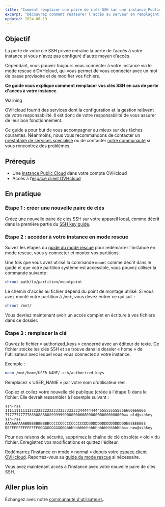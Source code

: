 ```yaml
---
title: "Comment remplacer une paire de clés SSH sur une instance Public Cloud"
excerpt: "Découvrez comment restaurer l'accès au serveur en remplaçant une paire de clés SSH par une nouvelle en cas de perte de votre clé privée"
updated: 2024-06-13
---
```


## Objectif

La perte de votre clé SSH privée entraîne la perte de l'accès à votre instance si vous n'avez pas configuré d'autre moyen d'accès.

Cependant, vous pouvez toujours vous connecter à votre instance via le mode rescue d’OVHcloud, qui vous permet de vous connecter avec un mot de passe provisoire et de modifier vos fichiers.

**Ce guide vous explique comment remplacer vos clés SSH en cas de perte d'accès à votre instance.**

> [!warning]
> OVHcloud fournit des services dont la configuration et la gestion relèvent de votre responsabilité. Il est donc de votre responsabilité de vous assurer de leur bon fonctionnement.
>
> Ce guide a pour but de vous accompagner au mieux sur des tâches courantes. Néanmoins, nous vous recommandons de contacter un [prestataire de services spécialisé](/links/partner) ou de contacter [notre communauté](/links/community) si vous rencontrez des problèmes.
>

## Prérequis

- Une [instance Public Cloud](/links/public-cloud/public-cloud) dans votre compte OVHcloud
- Accès à l’[espace client OVHcloud](/links/manager)

## En pratique

### Étape 1 : créer une nouvelle paire de clés

Créez une nouvelle paire de clés SSH sur votre appareil local, comme décrit dans la première partie du [SSH key guide](/pages/bare_metal_cloud/dedicated_servers/creating-ssh-keys-dedicated).

### Étape 2 : accéder à votre instance en mode rescue

Suivez les étapes du [guide du mode rescue](/pages/public_cloud/compute/put_an_instance_in_rescue_mode) pour redémarrer l'instance en mode rescue, vous y connecter et monter vos partitions.

Une fois que vous avez utilisé la commande `mount` comme décrit dans le guide et que votre partition système est accessible, vous pouvez utiliser la commande suivante :

```bash
chroot path/to/partition/mountpoint
```

Le chemin d'accès au fichier dépend du point de montage utilisé. Si vous avez monté votre partition à `/mnt`, vous devez entrer ce qui suit :

```bash
chroot /mnt/
```

Vous devriez maintenant avoir un accès complet en écriture à vos fichiers dans ce dossier.

### Étape 3 : remplacer la clé

Ouvrez le fichier « authorized_keys » concerné avec un éditeur de texte. Ce fichier stocke les clés SSH et se trouve dans le dossier « home » de l'utilisateur avec lequel vous vous connectez à votre instance.

Exemple :

```bash
nano /mnt/home/USER_NAME/.ssh/authorized_keys
```

Remplacez « USER_NAME » par votre nom d'utilisateur réel.

Copiez et collez votre nouvelle clé publique (créée à l'étape 1) dans le fichier. Elle devrait ressembler à l'exemple suivant :

```console
ssh-rsa 1111111111122222222222333333333333444444444555555555556666666666
777777777778888888888999999900000000000000000000000000== old@sshkey
ssh-rsa AAAAAAAAABBBBBBBBBBBCCCCCCCCCCCCCCCCDDDDDDDDDDDDDDDDDDDEEEEEEEEE
EEFFFFFFFFFFFFFGGGGGGGGGGGGGhhhhhhhhhhhhhhhhhhhhhhhhhh== new@sshkey
```

Pour des raisons de sécurité, supprimez la chaîne de clé obsolète « old » du fichier. Enregistrez vos modifications et quittez l'éditeur.

Redémarrez l'instance en mode « normal » depuis votre [espace client OVHcloud](/links/manager). Reportez-vous au [guide du mode rescue](/pages/public_cloud/compute/put_an_instance_in_rescue_mode) si nécessaire.

Vous avez maintenant accès à l'instance avec votre nouvelle paire de clés SSH.

## Aller plus loin

Échangez avec notre [communauté d'utilisateurs](/links/community).